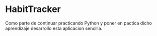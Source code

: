 # HabitTracker

Como parte de continuar practicando Python y poner en pactica dicho aprendizaje desarrollo esta aplicacion sencilla.
